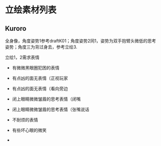# 立绘素材列表

## Kuroro

全身像，角度姿势1参考draftK01；角度姿势2同1，姿势为双手抱臂头微低的思考姿势；角度三为背过身去，参考立绘3.

立绘1，2需求表情

* 有微微黑眼圈犯困的表情
* 有点凶的面无表情（正视玩家
* 有点凶的面无表情（看向旁边
* 闭上眼睛微微皱眉的思考表情（闭嘴
* 闭上眼睛微微皱眉的思考表情（张嘴说话
* 不耐烦的表情
* 有些坏心眼的微笑

* 
